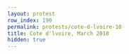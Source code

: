 ```yaml
---
layout: protest
row_index: 190
permalink: protests/cote-d-lvoire-10
title: Cote d'lvoire, March 2018
hidden: true
---
```

